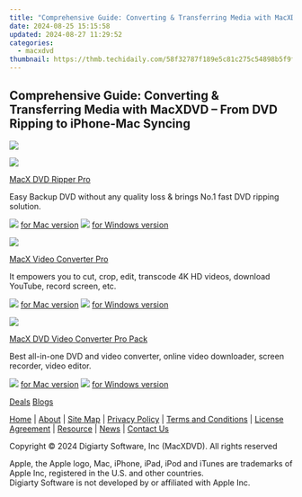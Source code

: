 ```yaml
---
title: "Comprehensive Guide: Converting & Transferring Media with MacXDVD – From DVD Ripping to iPhone-Mac Syncing"
date: 2024-08-25 15:15:58
updated: 2024-08-27 11:29:52
categories:
  - macxdvd
thumbnail: https://thmb.techidaily.com/58f32787f189e5c81c275c54898b5f9f19257cc09edc660acfbd429a0158f5b0.jpg
---
```


## Comprehensive Guide: Converting & Transferring Media with MacXDVD – From DVD Ripping to iPhone-Mac Syncing

![](https://www.macxdvd.com/guide/../mobile-images/index/nav-more.png)

![](https://www.macxdvd.com/guide/../mobile-images/index/mi1.png)

[MacX DVD Ripper Pro](https://tools.techidaily.com/macxdvd/products/)

Easy Backup DVD without any quality loss & brings No.1 fast DVD ripping solution.

![](https://www.macxdvd.com/guide/../mobile-images/index/mm.png) [for Mac version](https://tools.techidaily.com/macxdvd/products/) ![](https://www.macxdvd.com/guide/../mobile-images/index/mw.png) [for Windows version](https://tools.techidaily.com/macxdvd/products/) 

![](https://www.macxdvd.com/guide/../mobile-images/index/mi2.png)

[MacX Video Converter Pro](https://tools.techidaily.com/macxdvd/products/)

It empowers you to cut, crop, edit, transcode 4K HD videos, download YouTube, record screen, etc.

![](https://www.macxdvd.com/guide/../mobile-images/index/mm.png) [for Mac version](https://tools.techidaily.com/macxdvd/products/) ![](https://www.macxdvd.com/guide/../mobile-images/index/mw.png) [for Windows version](https://tools.techidaily.com/macxdvd/products/) 

![](https://www.macxdvd.com/guide/../mobile-images/index/mi3.png)

[MacX DVD Video Converter Pro Pack](https://tools.techidaily.com/macxdvd/products/)

Best all-in-one DVD and video converter, online video downloader, screen recorder, video editor.

![](https://www.macxdvd.com/guide/../mobile-images/index/mm.png) [for Mac version](https://tools.techidaily.com/macxdvd/products/) ![](https://www.macxdvd.com/guide/../mobile-images/index/mw.png) [for Windows version](https://tools.techidaily.com/macxdvd/products/) 

[Deals](https://tools.techidaily.com/macxdvd/products/) [Blogs](https://tools.techidaily.com/macxdvd/products/) 



[Home](https://tools.techidaily.com/macxdvd/products/) | [About](https://tools.techidaily.com/macxdvd/products/) | [Site Map](https://tools.techidaily.com/macxdvd/products/) | [Privacy Policy](https://tools.techidaily.com/macxdvd/products/) | [Terms and Conditions](https://tools.techidaily.com/macxdvd/products/) | [License Agreement](https://tools.techidaily.com/macxdvd/products/) | [Resource](https://tools.techidaily.com/macxdvd/products/) | [News](https://tools.techidaily.com/macxdvd/products/) | [Contact Us](https://tools.techidaily.com/macxdvd/products/)

Copyright © 2024 Digiarty Software, Inc (MacXDVD). All rights reserved

Apple, the Apple logo, Mac, iPhone, iPad, iPod and iTunes are trademarks of Apple Inc, registered in the U.S. and other countries.  
Digiarty Software is not developed by or affiliated with Apple Inc.

<ins class="adsbygoogle"
     style="display:block"
     data-ad-format="autorelaxed"
     data-ad-client="ca-pub-7571918770474297"
     data-ad-slot="1223367746"></ins>



<ins class="adsbygoogle"
     style="display:block"
     data-ad-client="ca-pub-7571918770474297"
     data-ad-slot="8358498916"
     data-ad-format="auto"
     data-full-width-responsive="true"></ins>
